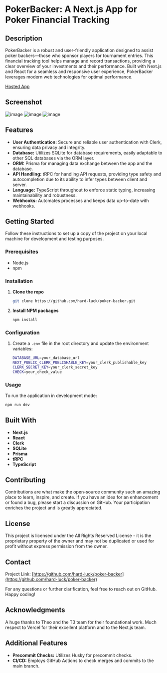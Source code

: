 # PokerBacker: A Next.js App for Poker Financial Tracking

## Description

PokerBacker is a robust and user-friendly application designed to assist poker backers—those who sponsor players for tournament entries. This financial tracking tool helps manage and record transactions, providing a clear overview of your investments and their performance. Built with Next.js and React for a seamless and responsive user experience, PokerBacker leverages modern web technologies for optimal performance. 

[Hosted App](https://www.poker-backer.com/)

## Screenshot
![image](https://github.com/Hard-Luck/poker-backer/assets/72257311/a98934cd-9708-4d2c-936f-d9c9c9f335f0)
![image](https://github.com/Hard-Luck/poker-backer/assets/72257311/667454c3-99a4-4537-90b7-6d31f0d86257)
![image](https://github.com/Hard-Luck/poker-backer/assets/72257311/fe325f82-7751-4e2f-9fe2-779fa08dc7af)

## Features

- **User Authentication:** Secure and reliable user authentication with Clerk, ensuring data privacy and integrity.
- **Database:** Utilizes SQLite for database requirements, easily adaptable to other SQL databases via the ORM layer.
- **ORM:** Prisma for managing data exchange between the app and the database.
- **API Handling:** tRPC for handling API requests, providing type safety and autocompletion due to its ability to infer types between client and server.
- **Language:** TypeScript throughout to enforce static typing, increasing maintainability and robustness.
- **Webhooks:** Automates processes and keeps data up-to-date with webhooks.

## Getting Started

Follow these instructions to set up a copy of the project on your local machine for development and testing purposes.

### Prerequisites

- Node.js
- npm

### Installation

1. **Clone the repo**
   ```sh
   git clone https://github.com/hard-luck/poker-backer.git
   ```

2. **Install NPM packages**
   ```sh
   npm install
   ```

### Configuration

1. Create a `.env` file in the root directory and update the environment variables:
   ```sh
   DATABASE_URL=your_database_url
   NEXT_PUBLIC_CLERK_PUBLISHABLE_KEY=your_clerk_publishable_key
   CLERK_SECRET_KEY=your_clerk_secret_key
   CHECK=your_check_value
   ```

### Usage

To run the application in development mode:
```sh
npm run dev
```

## Built With

- **Next.js**
- **React**
- **Clerk**
- **SQLite**
- **Prisma**
- **tRPC**
- **TypeScript**

## Contributing

Contributions are what make the open-source community such an amazing place to learn, inspire, and create. If you have an idea for an enhancement or found a bug, please start a discussion on GitHub. Your participation enriches the project and is greatly appreciated.

## License

This project is licensed under the All Rights Reserved License - it is the proprietary property of the owner and may not be duplicated or used for profit without express permission from the owner.

## Contact

Project Link: [https://github.com/hard-luck/poker-backer](https://github.com/hard-luck/poker-backer)

For any questions or further clarification, feel free to reach out on GitHub. Happy coding!

## Acknowledgments

A huge thanks to Theo and the T3 team for their foundational work. Much respect to Vercel for their excellent platform and to the Next.js team.

## Additional Features

- **Precommit Checks:** Utilizes Husky for precommit checks.
- **CI/CD:** Employs GitHub Actions to check merges and commits to the main branch.

